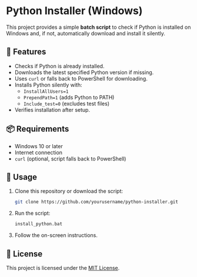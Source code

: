 
# Python Installer (Windows)

This project provides a simple **batch script** to check if Python is installed on Windows and, if not, automatically download and install it silently.

## 🚀 Features
- Checks if Python is already installed.
- Downloads the latest specified Python version if missing.
- Uses `curl` or falls back to PowerShell for downloading.
- Installs Python silently with:
  - `InstallAllUsers=1`
  - `PrependPath=1` (adds Python to PATH)
  - `Include_test=0` (excludes test files)
- Verifies installation after setup.

## 📦 Requirements
- Windows 10 or later
- Internet connection
- `curl` (optional, script falls back to PowerShell)

## 🔧 Usage

1. Clone this repository or download the script:
   ```bash
   git clone https://github.com/yourusername/python-installer.git
   ```

2. Run the script:
   ```bat
   install_python.bat
   ```

3. Follow the on-screen instructions.

## 📝 License
This project is licensed under the [MIT License](LICENSE).
